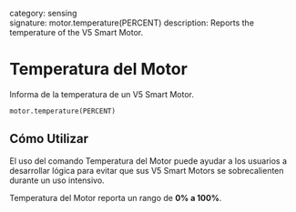 category: sensing  
signature: motor.temperature(PERCENT)
description: Reports the temperature of the V5 Smart Motor.

# Temperatura del Motor

Informa de la temperatura de un V5 Smart Motor.

```don
motor.temperature(PERCENT)
```

## Cómo Utilizar

El uso del comando Temperatura del Motor puede ayudar a los usuarios a desarrollar lógica para evitar que sus V5 Smart Motors se sobrecalienten durante un uso intensivo.

Temperatura del Motor reporta un rango de **0% a 100%**.


<advanced>
</advanced>
